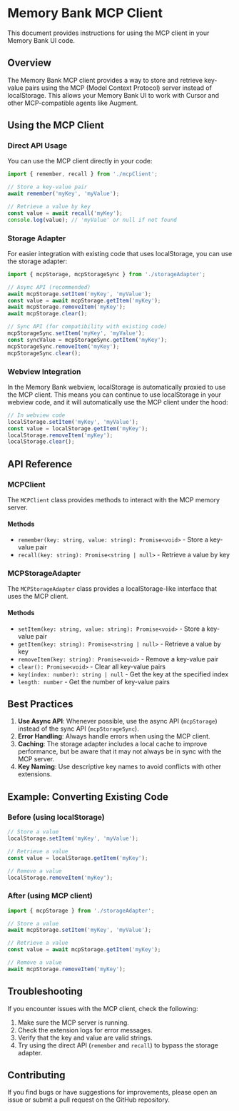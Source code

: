 # Memory Bank MCP Client

This document provides instructions for using the MCP client in your Memory Bank UI code.

## Overview

The Memory Bank MCP client provides a way to store and retrieve key-value pairs using the MCP (Model Context Protocol) server instead of localStorage. This allows your Memory Bank UI to work with Cursor and other MCP-compatible agents like Augment.

## Using the MCP Client

### Direct API Usage

You can use the MCP client directly in your code:

```typescript
import { remember, recall } from './mcpClient';

// Store a key-value pair
await remember('myKey', 'myValue');

// Retrieve a value by key
const value = await recall('myKey');
console.log(value); // 'myValue' or null if not found
```

### Storage Adapter

For easier integration with existing code that uses localStorage, you can use the storage adapter:

```typescript
import { mcpStorage, mcpStorageSync } from './storageAdapter';

// Async API (recommended)
await mcpStorage.setItem('myKey', 'myValue');
const value = await mcpStorage.getItem('myKey');
await mcpStorage.removeItem('myKey');
await mcpStorage.clear();

// Sync API (for compatibility with existing code)
mcpStorageSync.setItem('myKey', 'myValue');
const syncValue = mcpStorageSync.getItem('myKey');
mcpStorageSync.removeItem('myKey');
mcpStorageSync.clear();
```

### Webview Integration

In the Memory Bank webview, localStorage is automatically proxied to use the MCP client. This means you can continue to use localStorage in your webview code, and it will automatically use the MCP client under the hood:

```javascript
// In webview code
localStorage.setItem('myKey', 'myValue');
const value = localStorage.getItem('myKey');
localStorage.removeItem('myKey');
localStorage.clear();
```

## API Reference

### MCPClient

The `MCPClient` class provides methods to interact with the MCP memory server.

#### Methods

- `remember(key: string, value: string): Promise<void>` - Store a key-value pair
- `recall(key: string): Promise<string | null>` - Retrieve a value by key

### MCPStorageAdapter

The `MCPStorageAdapter` class provides a localStorage-like interface that uses the MCP client.

#### Methods

- `setItem(key: string, value: string): Promise<void>` - Store a key-value pair
- `getItem(key: string): Promise<string | null>` - Retrieve a value by key
- `removeItem(key: string): Promise<void>` - Remove a key-value pair
- `clear(): Promise<void>` - Clear all key-value pairs
- `key(index: number): string | null` - Get the key at the specified index
- `length: number` - Get the number of key-value pairs

## Best Practices

1. **Use Async API**: Whenever possible, use the async API (`mcpStorage`) instead of the sync API (`mcpStorageSync`).
2. **Error Handling**: Always handle errors when using the MCP client.
3. **Caching**: The storage adapter includes a local cache to improve performance, but be aware that it may not always be in sync with the MCP server.
4. **Key Naming**: Use descriptive key names to avoid conflicts with other extensions.

## Example: Converting Existing Code

### Before (using localStorage)

```javascript
// Store a value
localStorage.setItem('myKey', 'myValue');

// Retrieve a value
const value = localStorage.getItem('myKey');

// Remove a value
localStorage.removeItem('myKey');
```

### After (using MCP client)

```typescript
import { mcpStorage } from './storageAdapter';

// Store a value
await mcpStorage.setItem('myKey', 'myValue');

// Retrieve a value
const value = await mcpStorage.getItem('myKey');

// Remove a value
await mcpStorage.removeItem('myKey');
```

## Troubleshooting

If you encounter issues with the MCP client, check the following:

1. Make sure the MCP server is running.
2. Check the extension logs for error messages.
3. Verify that the key and value are valid strings.
4. Try using the direct API (`remember` and `recall`) to bypass the storage adapter.

## Contributing

If you find bugs or have suggestions for improvements, please open an issue or submit a pull request on the GitHub repository.
